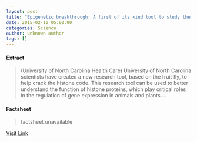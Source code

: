 ```yaml
---
layout: post
title: "Epigenetic breakthrough: A first of its kind tool to study the histone code"
date: 2015-02-10 05:00:00
categories: Science
author: unknown author
tags: []
---
```



#### Extract
>(University of North Carolina Health Care) University of North Carolina scientists have created a new research tool, based on the fruit fly, to help crack the histone code. This research tool can be used to better understand the function of histone proteins, which play critical roles in the regulation of gene expression in animals and plants....

#### Factsheet
>factsheet unavailable

[Visit Link](http://www.eurekalert.org/pub_releases/2015-02/uonc-eba021015.php)


